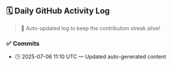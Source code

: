 ## 🗓️ Daily GitHub Activity Log

> 🤖 Auto-updated log to keep the contribution streak alive!

### ✅ Commits

- 🕒 2025-07-06 11:10 UTC — Updated auto-generated content

